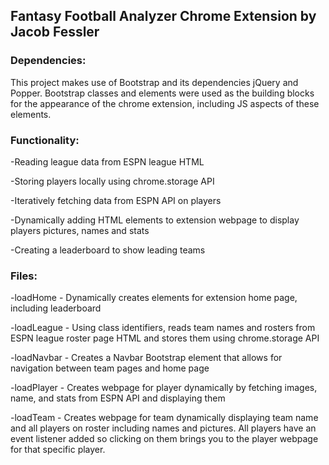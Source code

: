 ## Fantasy Football Analyzer Chrome Extension by Jacob Fessler
### Dependencies:

This project makes use of Bootstrap and its dependencies jQuery and Popper.
Bootstrap classes and elements were used as the building blocks for the appearance of
the chrome extension, including JS aspects of these elements.


### Functionality:

-Reading league data from ESPN league HTML

-Storing players locally using chrome.storage API

-Iteratively fetching data from ESPN API on players

-Dynamically adding HTML elements to extension webpage to display players pictures, names and stats

-Creating a leaderboard to show leading teams


### Files:

-loadHome - Dynamically creates elements for extension home page, including leaderboard

-loadLeague - Using class identifiers, reads team names and rosters from ESPN league roster page
	      HTML and stores them using chrome.storage API

-loadNavbar - Creates a Navbar Bootstrap element that allows for navigation between team pages and home page

-loadPlayer - Creates webpage for player dynamically by fetching images, name, and stats from ESPN API and displaying them

-loadTeam - Creates webpage for team dynamically displaying team name and all players on roster including names
            and pictures.  All players have an event listener added so clicking on them brings you to the player webpage
	    for that specific player.
